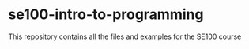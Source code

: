 # se100-intro-to-programming
This repository contains all the files and examples for the SE100 course
